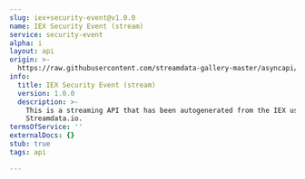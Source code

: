 ```yaml
---
slug: iex+security-event@v1.0.0
name: IEX Security Event (stream)
service: security-event
alpha: i
layout: api
origin: >-
  https://raw.githubusercontent.com/streamdata-gallery-master/asyncapi/master/_listings/iex/iex-security-event-stream-async.md
info:
  title: IEX Security Event (stream)
  version: 1.0.0
  description: >-
    This is a streaming API that has been autogenerated from the IEX using
    Streamdata.io.
termsOfService: ''
externalDocs: {}
stub: true
tags: api

---
```

